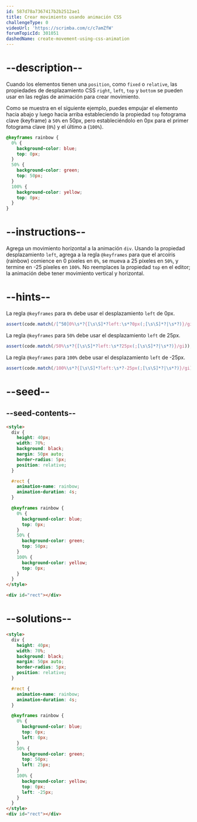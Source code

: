 ```yaml
---
id: 587d78a7367417b2b2512ae1
title: Crear movimiento usando animación CSS
challengeType: 0
videoUrl: 'https://scrimba.com/c/c7amZfW'
forumTopicId: 301051
dashedName: create-movement-using-css-animation
---
```


# --description--

Cuando los elementos tienen una `position`, como `fixed` o `relative`, las propiedades de desplazamiento CSS `right`, `left`, `top` y `bottom` se pueden usar en las reglas de animación para crear movimiento.

Como se muestra en el siguiente ejemplo, puedes empujar el elemento hacia abajo y luego hacia arriba estableciendo la propiedad `top` fotograma clave (keyframe) a `50%` en 50px, pero estableciéndolo en 0px para el primer fotograma clave (`0%`) y el último a (`100%`).

```css
@keyframes rainbow {
  0% {
    background-color: blue;
    top: 0px;
  }
  50% {
    background-color: green;
    top: 50px;
  }
  100% {
    background-color: yellow;
    top: 0px;
  }
}
```

# --instructions--

Agrega un movimiento horizontal a la animación `div`. Usando la propiedad desplazamiento `left`, agrega a la regla `@keyframes` para que el arcoíris (rainbow) comience en 0 píxeles en `0%`, se mueva a 25 píxeles en `50%`, y termine en -25 píxeles en `100%`. No reemplaces la propiedad `top` en el editor; la animación debe tener movimiento vertical y horizontal.

# --hints--

La regla `@keyframes` para `0%` debe usar el desplazamiento `left` de 0px.

```js
assert(code.match(/[^50]0%\s*?{[\s\S]*?left:\s*?0px(;[\s\S]*?|\s*?)}/gi));
```

La regla `@keyframes` para `50%` debe usar el desplazamiento `left` de 25px.

```js
assert(code.match(/50%\s*?{[\s\S]*?left:\s*?25px(;[\s\S]*?|\s*?)}/gi));
```

La regla `@keyframes` para `100%` debe usar el desplazamiento `left` de -25px.

```js
assert(code.match(/100%\s*?{[\s\S]*?left:\s*?-25px(;[\s\S]*?|\s*?)}/gi));
```

# --seed--

## --seed-contents--

```html
<style>
  div {
    height: 40px;
    width: 70%;
    background: black;
    margin: 50px auto;
    border-radius: 5px;
    position: relative;
  }

  #rect {
    animation-name: rainbow;
    animation-duration: 4s;
  }

  @keyframes rainbow {
    0% {
      background-color: blue;
      top: 0px;
    }
    50% {
      background-color: green;
      top: 50px;
    }
    100% {
      background-color: yellow;
      top: 0px;
    }
  }
</style>

<div id="rect"></div>
```

# --solutions--

```html
<style>
  div {
    height: 40px;
    width: 70%;
    background: black;
    margin: 50px auto;
    border-radius: 5px;
    position: relative;
  }

  #rect {
    animation-name: rainbow;
    animation-duration: 4s;
  }

  @keyframes rainbow {
    0% {
      background-color: blue;
      top: 0px;
      left: 0px;
    }
    50% {
      background-color: green;
      top: 50px;
      left: 25px;
    }
    100% {
      background-color: yellow;
      top: 0px;
      left: -25px;
    }
  }
</style>
<div id="rect"></div>
```
